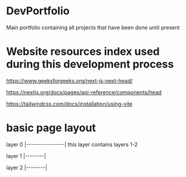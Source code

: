 # DevPortfolio

Main portfolio containing all projects that have been done until present

# Website resources index used during this development process

https://www.geeksforgeeks.org/next-js-next-head/

https://nextjs.org/docs/pages/api-reference/components/head

https://tailwindcss.com/docs/installation/using-vite

# basic page layout

layer 0
|----------------|
this layer contains layers 1-2

layer 1
|--------|

layer 2
|--------|
